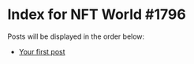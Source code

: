 # Index for NFT World #1796
Posts will be displayed in the order below:

- [Your first post](./001-first.md)

